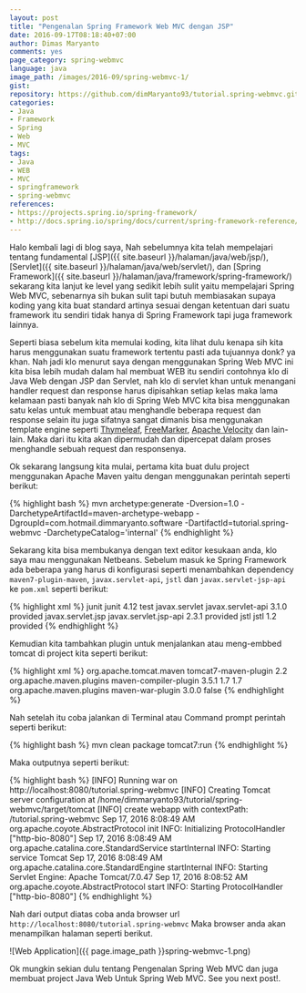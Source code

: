 ```yaml
---
layout: post
title: "Pengenalan Spring Framework Web MVC dengan JSP"
date: 2016-09-17T08:18:40+07:00
author: Dimas Maryanto
comments: yes
page_category: spring-webmvc
language: java
image_path: /images/2016-09/spring-webmvc-1/
gist:
repository: https://github.com/dimMaryanto93/tutorial.spring-webmvc.git
categories:
- Java
- Framework
- Spring
- Web
- MVC
tags:
- Java
- WEB
- MVC
- springframework
- spring-webmvc
references:
- https://projects.spring.io/spring-framework/
- http://docs.spring.io/spring/docs/current/spring-framework-reference/htmlsingle/
---
```


Halo kembali lagi di blog saya, Nah sebelumnya kita telah mempelajari tentang fundamental [JSP]({{ site.baseurl }}/halaman/java/web/jsp/), [Servlet]({{ site.baseurl }}/halaman/java/web/servlet/), dan [Spring Framework]({{ site.baseurl }}/halaman/java/framework/spring-framework/) sekarang kita lanjut ke level yang sedikit lebih sulit yaitu mempelajari Spring Web MVC, sebenarnya sih bukan sulit tapi butuh membiasakan supaya koding yang kita buat standard artinya sesuai dengan ketentuan dari suatu framework itu sendiri tidak hanya di Spring Framework tapi juga framework lainnya.

<!--more-->

Seperti biasa sebelum kita memulai koding, kita lihat dulu kenapa sih kita harus menggunakan suatu framework tertentu pasti ada tujuannya donk? ya khan. Nah jadi klo menurut saya dengan menggunakan Spring Web MVC ini kita bisa lebih mudah dalam hal membuat WEB itu sendiri contohnya klo di Java Web dengan JSP dan Servlet, nah klo di servlet khan untuk menangani handler request dan response harus dipisahkan setiap kelas maka lama kelamaan pasti banyak nah klo di Spring Web MVC kita bisa menggunakan satu kelas untuk membuat atau menghandle beberapa request dan response selain itu juga sifatnya sangat dimanis bisa menggunakan template engine seperti [Thymeleaf](http://www.thymeleaf.org/), [FreeMarker](http://freemarker.org/), [Apache Velocity](http://velocity.apache.org/) dan lain-lain. Maka dari itu kita akan dipermudah dan dipercepat dalam proses menghandle sebuah request dan responsenya.

Ok sekarang langsung kita mulai, pertama kita buat dulu project menggunakan Apache Maven yaitu dengan menggunakan perintah seperti berikut:

{% highlight bash %}
mvn archetype:generate
  -Dversion=1.0
  -DarchetypeArtifactId=maven-archetype-webapp
  -DgroupId=com.hotmail.dimmaryanto.software
  -DartifactId=tutorial.spring-webmvc
  -DarchetypeCatalog='internal'
{% endhighlight %}

Sekarang kita bisa membukanya dengan text editor kesukaan anda, klo saya mau menggunakan Netbeans. Sebelum masuk ke Spring Framework ada beberapa yang harus di konfigurasi seperti menambahkan dependency `maven7-plugin-maven`, `javax.servlet-api`, `jstl` dan `javax.servlet-jsp-api` ke `pom.xml` seperti berikut:

{% highlight xml %}
<dependency>
  <groupId>junit</groupId>
  <artifactId>junit</artifactId>
  <version>4.12</version>
  <scope>test</scope>
</dependency>
<dependency>
  <groupId>javax.servlet</groupId>
  <artifactId>javax.servlet-api</artifactId>
  <version>3.1.0</version>
  <scope>provided</scope>
</dependency>
<dependency>
  <groupId>javax.servlet.jsp</groupId>
  <artifactId>javax.servlet.jsp-api</artifactId>
  <version>2.3.1</version>
  <scope>provided</scope>
</dependency>
<dependency>
  <groupId>jstl</groupId>
  <artifactId>jstl</artifactId>
  <version>1.2</version>
  <scope>provided</scope>
</dependency>
{% endhighlight %}

Kemudian kita tambahkan plugin untuk menjalankan atau meng-embbed tomcat di project kita seperti berikut:

{% highlight xml %}
<plugins>
  <plugin>
    <groupId>org.apache.tomcat.maven</groupId>
    <artifactId>tomcat7-maven-plugin</artifactId>
    <version>2.2</version>
  </plugin>
  <plugin>
    <groupId>org.apache.maven.plugins</groupId>
    <artifactId>maven-compiler-plugin</artifactId>
    <version>3.5.1</version>
    <configuration>
        <target>1.7</target>
        <source>1.7</source>
    </configuration>
  </plugin>
  <plugin>
    <groupId>org.apache.maven.plugins</groupId>
    <artifactId>maven-war-plugin</artifactId>
    <version>3.0.0</version>
    <configuration>
        <!-- web.xml is not mandatory since JavaEE 5 -->
      <failOnMissingWebXml>false</failOnMissingWebXml>
    </configuration>
  </plugin>
</plugins>
{% endhighlight %}

Nah setelah itu coba jalankan di Terminal atau Command prompt perintah seperti berikut:

{% highlight bash %}
mvn clean package tomcat7:run
{% endhighlight %}

Maka outputnya seperti berikut:

{% highlight bash %}
[INFO] Running war on http://localhost:8080/tutorial.spring-webmvc
[INFO] Creating Tomcat server configuration at /home/dimmaryanto93/tutorial/spring-webmvc/target/tomcat
[INFO] create webapp with contextPath: /tutorial.spring-webmvc
Sep 17, 2016 8:08:49 AM org.apache.coyote.AbstractProtocol init
INFO: Initializing ProtocolHandler ["http-bio-8080"]
Sep 17, 2016 8:08:49 AM org.apache.catalina.core.StandardService startInternal
INFO: Starting service Tomcat
Sep 17, 2016 8:08:49 AM org.apache.catalina.core.StandardEngine startInternal
INFO: Starting Servlet Engine: Apache Tomcat/7.0.47
Sep 17, 2016 8:08:52 AM org.apache.coyote.AbstractProtocol start
INFO: Starting ProtocolHandler ["http-bio-8080"]
{% endhighlight %}

Nah dari output diatas coba anda browser url `http://localhost:8080/tutorial.spring-webmvc` Maka browser anda akan menampilkan halaman seperti berikut.

![Web Application]({{ page.image_path }}spring-webmvc-1.png)

Ok mungkin sekian dulu tentang Pengenalan Spring Web MVC dan juga membuat project Java Web Untuk Spring Web MVC. See you next post!.
